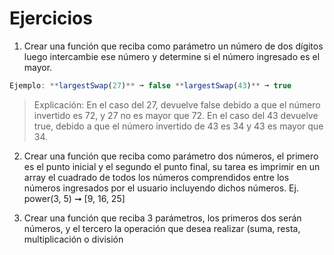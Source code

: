 # Ejercicios

1. Crear una función que reciba como parámetro un número de dos dígitos luego intercambie ese número y determine si el número ingresado es el mayor.

```js
Ejemplo: **largestSwap(27)** ➞ false **largestSwap(43)** ➞ true
```

> Explicación: En el caso del 27, devuelve false debido a que el número invertido es 72, y 27 no es mayor que 72. En el caso del 43 devuelve true, debido a que el número invertido de 43 es 34 y 43 es mayor que 34.

2. Crear una función que reciba como parámetro dos números, el primero es el punto inicial y el segundo el punto final, su tarea es imprimir en un array el cuadrado de todos los números comprendidos entre los números ingresados por el usuario incluyendo dichos números. Ej. power(3, 5) ➞ [9, 16, 25]

3. Crear una función que reciba 3 parámetros, los primeros dos serán números, y el tercero la operación que desea realizar (suma, resta, multiplicación o división
